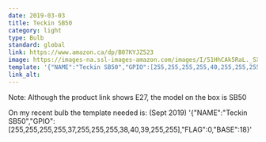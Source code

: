 ```yaml
---
date: 2019-03-03
title: Teckin SB50
category: light
type: Bulb
standard: global
link: https://www.amazon.ca/dp/B07KYJZ523
image: https://images-na.ssl-images-amazon.com/images/I/51HhCAk5RaL._SX425_.jpg
template: '{"NAME":"Teckin SB50","GPIO":[255,255,255,255,40,255,255,255,38,39,37,255,255],"FLAG":0,"BASE":18}' 
link_alt: 
---
```



Note: Although the product link shows E27, the model on the box is SB50


On my recent bulb the template needed is: (Sept 2019)
'{"NAME":"Teckin SB50","GPIO":[255,255,255,255,37,255,255,255,38,40,39,255,255],"FLAG":0,"BASE":18}'



